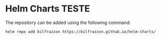 # Helm Charts TESTE

The repository can be added using the following command:
```bash
helm repo add bilfrazzon https://bilfrazzon.github.io/helm-charts/ 
```
